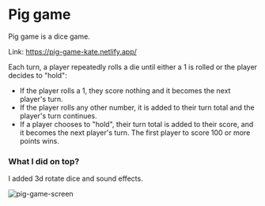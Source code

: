 # Pig game

Pig game is a dice game.

Link: https://pig-game-kate.netlify.app/

Each turn, a player repeatedly rolls a die until either a 1 is rolled or the player decides to "hold":
- If the player rolls a 1, they score nothing and it becomes the next player's turn.
- If the player rolls any other number, it is added to their turn total and the player's turn continues.
- If a player chooses to "hold", their turn total is added to their score, and it becomes the next player's turn.
The first player to score 100 or more points wins.

### What I did on top?

I added 3d rotate dice and sound effects.

 ![pig-game-screen](https://user-images.githubusercontent.com/112644662/235522271-f2892511-2135-40c7-8aa0-327d39097029.JPG)
